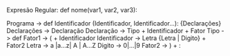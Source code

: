 
Expresão Regular: def nome(var1, var2, var3):

Programa -> def Identificador (Identificador, Identificador...): {Declarações}
Declarações -> Declaração
Declaração -> Tipo + Identificador + Fator
Tipo -> def
Fator1 -> ( + Identificador
Identificador -> Letra {Letra | Digito} + Fator2
Letra -> a |a...z| A | A...Z
Digito -> 0|...|9
Fator2 -> ) + :
